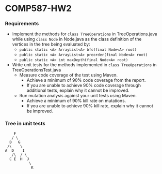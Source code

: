 # COMP587-HW2
### Requirements
- Implement the methods for `class TreeOperations` in TreeOperations.java while using `class Node` in Node.java as the class definition of the vertices in the tree being evaluated by:
  - `public static <A> ArrayList<A> bfs(final Node<A> root)`
  - `public static <A> ArrayList<A> preorder(final Node<A> root)`
  - `public static <A> int maxDepth(final Node<A> root)`
- Write unit tests for the methods implemented in `class TreeOperations` in TreeOperationsTest.java
  - Measure code coverage of the test using Maven.
    - Achieve a minimum of 90% code coverage from the report.
    - If you are unable to achieve 90% code coverage through additional tests, explain why it cannot be improved.
  - Run mutation analysis against your unit tests using Maven.
    - Achieve a minimum of 90% kill rate on mutations.
    - If you are unable to achieve 90% kill rate, explain why it cannot be improved. 
 ### Tree in unit tests
 ```
     F 
    / \
   B   G
  /\    \
 A  D    I
    /\  / \
   C E  H  J
            \
             K

 ```
